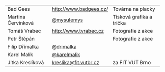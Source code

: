 <table class="table">
    <tr>
        <td>Bad Gees</td>
        <td><a href="http://www.badgees.cz/">http://www.badgees.cz/</a></td>
        <td>Továrna na placky</td>
    </tr>
    <tr>
        <td>Martina Červinková</td>
        <td><a href="https://twitter.com/mysulemys">@mysulemys</a></td>
        <td>Tisková grafika a trička</td>
    </tr>
    <tr>
        <td>Tomáš Vrabec</td>
        <td><a href="http://www.tvrabec.cz">http://www.tvrabec.cz</a></td>
        <td>Fotografie z akce</td>
    </tr>
    <tr>
        <td>Petr Štěpán</td>
        <td></td>
        <td>Fotografie z akce</td>
    </tr>
    <tr>
        <td>Filip Dřímalka</td>
        <td><a href="https://twitter.com/drimalka">@drimalka</a></td>
        <td></td>
    </tr>
    <tr>
        <td>Karel Malík</td>
        <td><a href="https://twitter.com/karelmalik">@karelmalik</a></td>
        <td></td>
    </tr>
    <tr>
        <td>Jitka Kreslíková</td>
        <td><a href="mailto:kreslika@fit.vutbr.cz">kreslika@fit.vutbr.cz</a></td>
        <td>za FIT VUT Brno</td>
    </tr>
</table>
